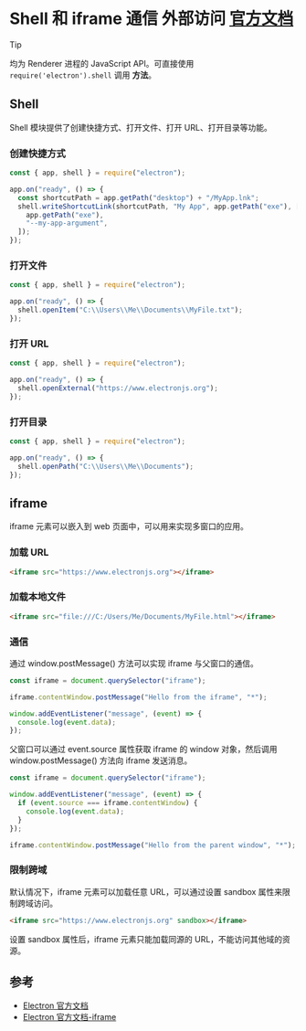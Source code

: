 # Shell 和 iframe 通信 外部访问 [官方文档](https://www.electronjs.org/zh/docs/latest/api/shell)

> [!TIP]
> 均为 Renderer 进程的 JavaScript API。可直接使用 `require('electron').shell` 调用 **方法**。

## Shell

Shell 模块提供了创建快捷方式、打开文件、打开 URL、打开目录等功能。

### 创建快捷方式

```javascript
const { app, shell } = require("electron");

app.on("ready", () => {
  const shortcutPath = app.getPath("desktop") + "/MyApp.lnk";
  shell.writeShortcutLink(shortcutPath, "My App", app.getPath("exe"), [
    app.getPath("exe"),
    "--my-app-argument",
  ]);
});
```

### 打开文件

```javascript
const { app, shell } = require("electron");

app.on("ready", () => {
  shell.openItem("C:\\Users\\Me\\Documents\\MyFile.txt");
});
```

### 打开 URL

```javascript
const { app, shell } = require("electron");

app.on("ready", () => {
  shell.openExternal("https://www.electronjs.org");
});
```

### 打开目录

```javascript
const { app, shell } = require("electron");

app.on("ready", () => {
  shell.openPath("C:\\Users\\Me\\Documents");
});
```

## iframe

iframe 元素可以嵌入到 web 页面中，可以用来实现多窗口的应用。

### 加载 URL

```html
<iframe src="https://www.electronjs.org"></iframe>
```

### 加载本地文件

```html
<iframe src="file:///C:/Users/Me/Documents/MyFile.html"></iframe>
```

### 通信

通过 window.postMessage() 方法可以实现 iframe 与父窗口的通信。

```javascript
const iframe = document.querySelector("iframe");

iframe.contentWindow.postMessage("Hello from the iframe", "*");

window.addEventListener("message", (event) => {
  console.log(event.data);
});
```

父窗口可以通过 event.source 属性获取 iframe 的 window 对象，然后调用 window.postMessage() 方法向 iframe 发送消息。

```javascript
const iframe = document.querySelector("iframe");

window.addEventListener("message", (event) => {
  if (event.source === iframe.contentWindow) {
    console.log(event.data);
  }
});

iframe.contentWindow.postMessage("Hello from the parent window", "*");
```

### 限制跨域

默认情况下，iframe 元素可以加载任意 URL，可以通过设置 sandbox 属性来限制跨域访问。

```html
<iframe src="https://www.electronjs.org" sandbox></iframe>
```

设置 sandbox 属性后，iframe 元素只能加载同源的 URL，不能访问其他域的资源。

## 参考

- [Electron 官方文档](https://www.electronjs.org/zh/docs/latest/api/shell)
- [Electron 官方文档-iframe](https://www.electronjs.org/zh/docs/latest/api/web-contents#iframe)
